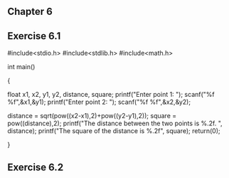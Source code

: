 ## Chapter 6 
## Exercise 6.1

#include<stdio.h> 
#include<stdlib.h> 
#include<math.h>

int main()

{

float x1, x2, y1, y2, distance, square;
printf("Enter point 1: "); 
scanf("%f %f",&x1,&y1);
printf("Enter point 2: ");
scanf("%f %f",&x2,&y2);

distance = sqrt(pow((x2-x1),2)+pow((y2-y1),2));
square = pow((distance),2);
 printf("The distance between the two points is %.2f. ", distance);
 printf("The square of the distance is %.2f", square);
 return(0);
 
 }

## Exercise 6.2
